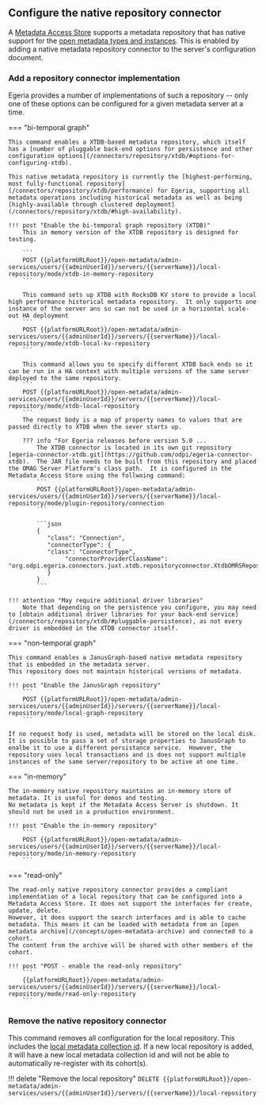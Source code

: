 <!-- SPDX-License-Identifier: CC-BY-4.0 -->
<!-- Copyright Contributors to the Egeria project. -->

## Configure the native repository connector

A [Metadata Access Store](/concepts/metadata-access-store) supports a metadata repository that has native support for the [open metadata types and instances](/types).  This is enabled by adding a native metadata repository connector to the server's configuration document.

### Add a repository connector implementation

Egeria provides a number of implementations of such a repository -- only one of these options can be configured for a given metadata server at a time.

=== "bi-temporal graph"

    This command enables a XTDB-based metadata repository, which itself has a [number of pluggable back-end options for persistence and other configuration options](/connectors/repository/xtdb/#options-for-configuring-xtdb).

    This native metadata repository is currently the [highest-performing, most fully-functional repository](/connectors/repository/xtdb/performance) for Egeria, supporting all metadata operations including historical metadata as well as being [highly-available through clustered deployment](/connectors/repository/xtdb/#high-availability).

    !!! post "Enable the bi-temporal graph repository (XTDB)"
        This in memory version of the XTDB repository is designed for testing.

        ```
        POST {{platformURLRoot}}/open-metadata/admin-services/users/{{adminUserId}}/servers/{{serverName}}/local-repository/mode/xtdb-in-memory-repository
        ```

        This command sets up XTDB with RocksDB KV store to provide a local high performance historical metadata repository.  It only supports one instance of the server ans so can not be used in a horizontal scale-out HA deployment
        ```
        POST {{platformURLRoot}}/open-metadata/admin-services/users/{{adminUserId}}/servers/{{serverName}}/local-repository/mode/xtdb-local-kv-repository
        ```
        
        This command allows you to specify different XTDB back ends so it can be run in a HA context with multiple versions of the same server deployed to the same repository.
        ```
        POST {{platformURLRoot}}/open-metadata/admin-services/users/{{adminUserId}}/servers/{{serverName}}/local-repository/mode/xtdb-local-repository
        ```
        The request body is a map of property names to values that are passed directly to XTDB when the sever starts up.

        ??? info "For Egeria releases before version 5.0 ...
            The XTDB connector is located in its own git repository [egeria-connector-xtdb.git](https://github.com/odpi/egeria-connector-xtdb).  The JAR file needs to be built from this repository and placed the OMAG Server Platform's class path.  It is configured in the Metadata Access Store using the follwoing command: 
            ```
            POST {{platformURLRoot}}/open-metadata/admin-services/users/{{adminUserId}}/servers/{{serverName}}/local-repository/mode/plugin-repository/connection
            ```

            ```json
            {
               "class": "Connection",
               "connectorType": {
               "class": "ConnectorType",
                    "connectorProviderClassName": "org.odpi.egeria.connectors.juxt.xtdb.repositoryconnector.XtdbOMRSRepositoryConnectorProvider"
               }
            }
            ```

    !!! attention "May require additional driver libraries"
        Note that depending on the persistence you configure, you may need to [obtain additional driver libraries for your back-end service](/connectors/repository/xtdb/#pluggable-persistence), as not every driver is embedded in the XTDB connector itself.

=== "non-temporal graph"

    This command enables a JanusGraph-based native metadata repository that is embedded in the metadata server.
    This repository does not maintain historical versions of metadata.

    !!! post "Enable the JanusGraph repository"
        ```
        POST {{platformURLRoot}}/open-metadata/admin-services/users/{{adminUserId}}/servers/{{serverName}}/local-repository/mode/local-graph-repository
        ```
    
    If no request body is used, metadata will be stored on the local disk.  It is possible to pass a set of storage properties to JanusGraph to enalbe it to use a different persistance service.  However, the repository uses local transactions and is does not support multiple instances of the same server/repository to be active at one time. 

=== "in-memory"

    The in-memory native repository maintains an in-memory store of metadata. It is useful for demos and testing.
    No metadata is kept if the Metadata Access Server is shutdown. It should not be used in a production environment.

    !!! post "Enable the in-memory repository"
        ```
        POST {{platformURLRoot}}/open-metadata/admin-services/users/{{adminUserId}}/servers/{{serverName}}/local-repository/mode/in-memory-repository
        ```

=== "read-only"

    The read-only native repository connector provides a compliant implementation of a local repository that can be configured into a Metadata Access Store. It does not support the interfaces for create, update, delete.
    However, it does support the search interfaces and is able to cache metadata. This means it can be loaded with metadata from an [open metadata archive](/concepts/open-metadata-archive) and connected to a cohort.
    The content from the archive will be shared with other members of the cohort.

    !!! post "POST - enable the read-only repository"
        ```
        {{platformURLRoot}}/open-metadata/admin-services/users/{{adminUserId}}/servers/{{serverName}}/local-repository/mode/read-only-repository
        ```

### Remove the native repository connector

This command removes all configuration for the local repository. This includes the [local metadata collection id](/services/omrs/metdata-repositories/#metadata-collection-id). If a new local repository is added, it will have a new local metadata collection id and will not be able to automatically re-register with its cohort(s).

!!! delete "Remove the local repository"
    ```
    DELETE {{platformURLRoot}}/open-metadata/admin-services/users/{{adminUserId}}/servers/{{serverName}}/local-repository
    ```
